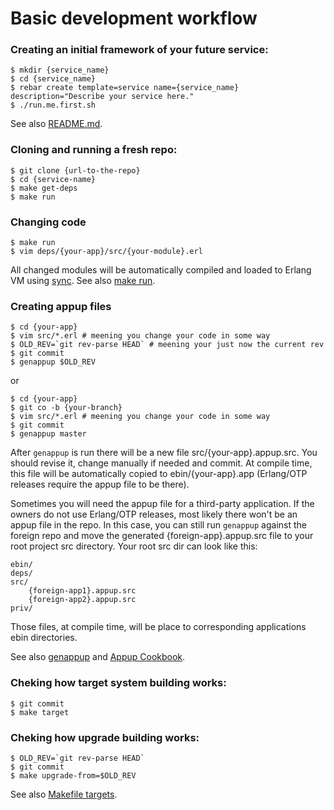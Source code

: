 # Basic development workflow

### Creating an initial framework of your future service:

    $ mkdir {service_name}
    $ cd {service_name}
    $ rebar create template=service name={service_name} description="Describe your service here."
    $ ./run.me.first.sh

See also [README.md](README.md).

### Cloning and running a fresh repo:

    $ git clone {url-to-the-repo}
    $ cd {service-name}
    $ make get-deps
    $ make run

### Changing code

    $ make run
    $ vim deps/{your-app}/src/{your-module}.erl

All changed modules will be automatically compiled and loaded to Erlang VM using
[sync](https://github.com/rustyio/sync).
See also [make run](service_MAKE.md#make-run).

### Creating appup files

    $ cd {your-app}
    $ vim src/*.erl # meening you change your code in some way
    $ OLD_REV=`git rev-parse HEAD` # meening your just now the current rev
    $ git commit
    $ genappup $OLD_REV

or

    $ cd {your-app}
    $ git co -b {your-branch}
    $ vim src/*.erl # meening you change your code in some way
    $ git commit
    $ genappup master

After `genappup` is run there will be a new file src/{your-app}.appup.src.
You should revise it, change manually if needed and commit.
At compile time, this file will be automatically copied to ebin/{your-app}.app
(Erlang/OTP releases require the appup file to be there).

Sometimes you will need the appup file for a third-party application. If the owners do not use
Erlang/OTP releases, most likely there won't be an appup file in the repo.
In this case, you can still run `genappup` against the foreign repo and move
the generated {foreign-app}.appup.src file to your root project src directory.
Your root src dir can look like this:

    ebin/
    deps/
    src/
        {foreign-app1}.appup.src
        {foreign-app2}.appup.src
    priv/

Those files, at compile time, will be place to corresponding applications ebin directories.

See also
[genappup](https://github.com/EchoTeam/genappup) and
[Appup Cookbook](http://www.erlang.org/doc/design_principles/appup_cookbook.html).

### Cheking how target system building works:

    $ git commit
    $ make target

### Cheking how upgrade building works:

    $ OLD_REV=`git rev-parse HEAD`
    $ git commit
    $ make upgrade-from=$OLD_REV




See also [Makefile targets](service_MAKE.md).
